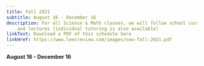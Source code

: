 ```yaml
---
title: Fall 2021
subtitle: August 16 - December 16
description: For all Science & Math classes, we will follow school curriculum
    and lectures (individual tutoring is also available)
linkText: Download a PDF of this schedule here
linkHref: https://www.leesreview.com/images/new-fall-2021.pdf
---
```


**August 16 - December 16**

